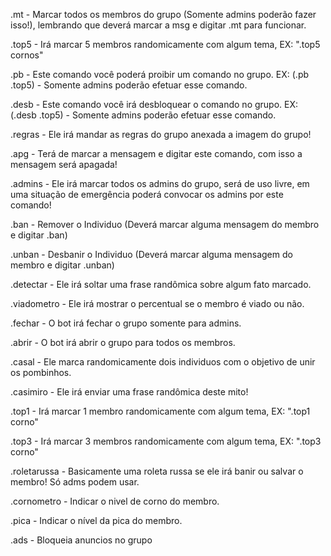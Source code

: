 .mt - Marcar todos os membros do grupo (Somente admins poderão fazer isso!), lembrando que deverá marcar a msg e digitar .mt para funcionar.

.top5 - Irá marcar 5 membros randomicamente com algum tema, EX: ".top5 cornos"

.pb - Este comando você poderá proibir um comando no grupo. EX: (.pb .top5) - Somente admins poderão efetuar esse comando.

.desb - Este comando você irá desbloquear o comando no grupo. EX: (.desb .top5) - Somente admins poderão efetuar esse comando.

.regras - Ele irá mandar as regras do grupo anexada a imagem do grupo!

.apg - Terá de marcar a mensagem e digitar este comando, com isso a mensagem será apagada!

.admins - Ele irá marcar todos os admins do grupo, será de uso livre, em uma situação de emergência poderá convocar os admins por este comando!

.ban - Remover o Individuo (Deverá marcar alguma mensagem do membro e digitar .ban)

.unban - Desbanir o Individuo (Deverá marcar alguma mensagem do membro e digitar .unban)

.detectar - Ele irá soltar uma frase randômica sobre algum fato marcado.

.viadometro - Ele irá mostrar o percentual se o membro é viado ou não.

.fechar - O bot irá fechar o grupo somente para admins.

.abrir - O bot irá abrir o grupo para todos os membros.

.casal - Ele marca randomicamente dois individuos com o objetivo de unir os pombinhos.

.casimiro - Ele irá enviar uma frase randômica deste mito!

.top1 - Irá marcar 1 membro randomicamente com algum tema, EX: ".top1 corno"

.top3 - Irá marcar 3 membros randomicamente com algum tema, EX: ".top3 corno"

.roletarussa - Basicamente uma roleta russa se ele irá banir ou salvar o membro! Só adms podem usar.

.cornometro - Indicar o nivel de corno do membro.

.pica - Indicar o nível da pica do membro.

.ads - Bloqueia anuncios no grupo